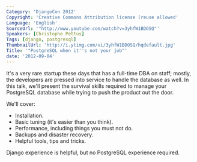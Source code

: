 ```yaml
---
Category: 'DjangoCon 2012'
Copyright: 'Creative Commons Attribution license (reuse allowed'
Language: 'English'
SourceUrl: '"http://www.youtube.com/watch?v=3yhfW1BDOSQ"'
Speakers: [Christophe Pettus]
Tags: [django, postgresql]
ThumbnailUrl: 'http://i.ytimg.com/vi/3yhfW1BDOSQ/hqdefault.jpg'
Title: '"PostgreSQL when it''s not your job"'
date: '2012-09-04'
---
```

It's a very rare startup these days that has a full-time DBA on staff; mostly,
the developers are pressed into service to handle the database as well. In
this talk, we'll present the survival skills required to manage your
PostgreSQL database while trying to push the product out the door.

We'll cover:

  * Installation.
  * Basic tuning (it's easier than you think).
  * Performance, including things you must not do.
  * Backups and disaster recovery.
  * Helpful tools, tips and tricks.

Django experience is helpful, but no PostgreSQL experience required.

